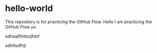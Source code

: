 # hello-world
This repository is for practicing the GitHub Flow.
Hello I am practicing the GitHub Flow yo.

sdhsajfhldsojfdsf

sdhflsdfhjl